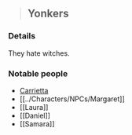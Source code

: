 >## Yonkers

### Details

They hate witches.

### Notable people
- [Carrietta](../Characters/NPCs/Carrietta.md)
- [[../Characters/NPCs/Margaret]]
- [[Laura]]
- [[Daniel]]
- [[Samara]]
